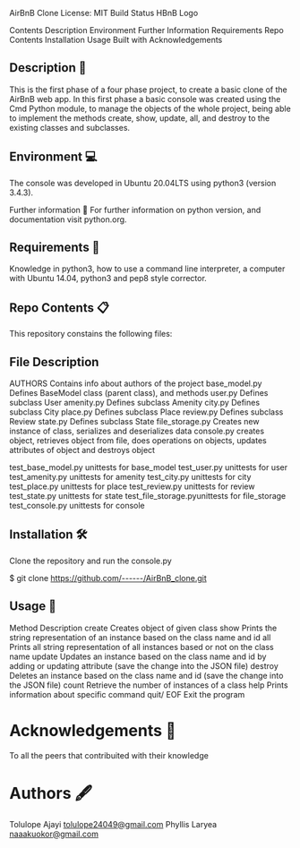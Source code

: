 AirBnB Clone License: MIT Build Status
HBnB Logo

Contents
Description
Environment
Further Information
Requirements
Repo Contents
Installation
Usage
Built with
Acknowledgements

## Description 📄

This is the first phase of a four phase project, to create a basic clone of the AirBnB web app. In this first phase a basic console was created using the Cmd Python module, to manage the objects of the whole project, being able to implement the methods create, show, update, all, and destroy to the existing classes and subclasses.

## Environment 💻

The console was developed in Ubuntu 20.04LTS using python3 (version 3.4.3).

Further information 📑
For further information on python version, and documentation visit python.org.

## Requirements 📝

Knowledge in python3, how to use a command line interpreter, a computer with Ubuntu 14.04, python3 and pep8 style corrector.

## Repo Contents 📋

This repository constains the following files:

## File Description

AUTHORS Contains info about authors of the project
base_model.py Defines BaseModel class (parent class), and methods
user.py Defines subclass User
amenity.py Defines subclass Amenity
city.py Defines subclass City
place.py Defines subclass Place
review.py Defines subclass Review
state.py Defines subclass State
file_storage.py Creates new instance of class, serializes and deserializes data
console.py creates object, retrieves object from file, does operations on objects, updates attributes of object and destroys object

test_base_model.py unittests for base_model
test_user.py unittests for user
test_amenity.py unittests for amenity
test_city.py unittests for city
test_place.py unittests for place
test_review.py unittests for review
test_state.py unittests for state
test_file_storage.pyunittests for file_storage
test_console.py unittests for console

## Installation 🛠️

Clone the repository and run the console.py

$ git clone https://github.com/------/AirBnB_clone.git

## Usage 🔧

Method Description
create Creates object of given class
show Prints the string representation of an instance based on the class name and id
all Prints all string representation of all instances based or not on the class name
update Updates an instance based on the class name and id by adding or updating attribute (save the change into the JSON file)
destroy Deletes an instance based on the class name and id (save the change into the JSON file)
count Retrieve the number of instances of a class
help Prints information about specific command
quit/ EOF Exit the program

# Acknowledgements 🙌

To all the peers that contribuited with their knowledge

# Authors 🖋️

Tolulope Ajayi <tolulope24049@gmail.com>
Phyllis Laryea <naaakuokor@gmail.com>
